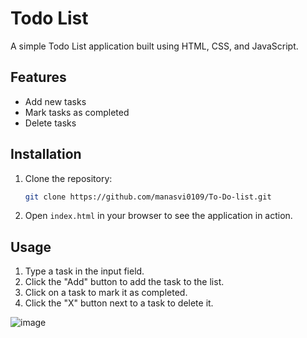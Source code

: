 # Todo List

A simple Todo List application built using HTML, CSS, and JavaScript.

## Features
- Add new tasks
- Mark tasks as completed
- Delete tasks


## Installation
1. Clone the repository:
    ```bash
    git clone https://github.com/manasvi0109/To-Do-list.git
    ```
2. Open `index.html` in your browser to see the application in action.

## Usage
1. Type a task in the input field.
2. Click the "Add" button to add the task to the list.
3. Click on a task to mark it as completed.
4. Click the "X" button next to a task to delete it.




![image](https://github.com/manasvi0109/To-Do-List/assets/171707742/66fffae3-db74-48be-90f4-d6c41579b902)





